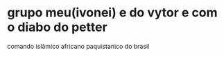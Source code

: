 # grupo meu(ivonei) e do vytor e com o diabo do petter
comando islâmico africano paquistanico do brasil
